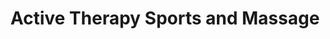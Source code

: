 ---
title: "Active Therapy Sports and Massage"
url: /blackwood/active-therapy-sports-and-massage/
shop: Massage
---